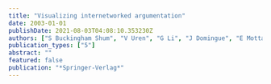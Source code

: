 ```yaml
---
title: "Visualizing internetworked argumentation"
date: 2003-01-01
publishDate: 2021-08-03T04:08:10.353230Z
authors: ["S Buckingham Shum", "V Uren", "G Li", "J Domingue", "E Motta"]
publication_types: ["5"]
abstract: ""
featured: false
publication: "*Springer-Verlag*"
---
```


